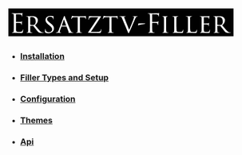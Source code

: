 # ![ErsatzTV-Filler](images/ersatztv-filler.png)

- ### [Installation](install/install.md)

- ### [Filler Types and Setup](filler-types/filler-types.md)

- ### [Configuration](configure/configure.md)

- ### [Themes](themes/themes.md)

- ### [Api](api/api.md)
